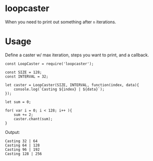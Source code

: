 # loopcaster
When you need to print out something after `n` iterations.

# Usage
Define a caster w/ max iteration, steps you want to print, and a callback.

```
const LoopCaster = require('loopcaster');

const SIZE = 128;
const INTERVAL = 32;

let caster = LoopCaster(SIZE, INTERVAL, function(index, data){
    console.log(`Casting ${index} | ${data}`);
});

let sum = 0;

for( var i = 0; i < 128; i++ ){
    sum += 2;
    caster.chant(sum);
}
```

Output:

```
Casting 32 | 64
Casting 64 | 128
Casting 96 | 192
Casting 128 | 256
```